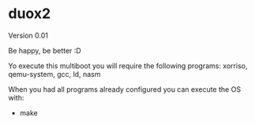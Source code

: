 # duox2

Version 0.01

Be happy, be better :D

Yo execute this multiboot you will require the following programs: xorriso, qemu-system, gcc, ld, nasm

When you had all programs already configured you can execute the OS with:
- make